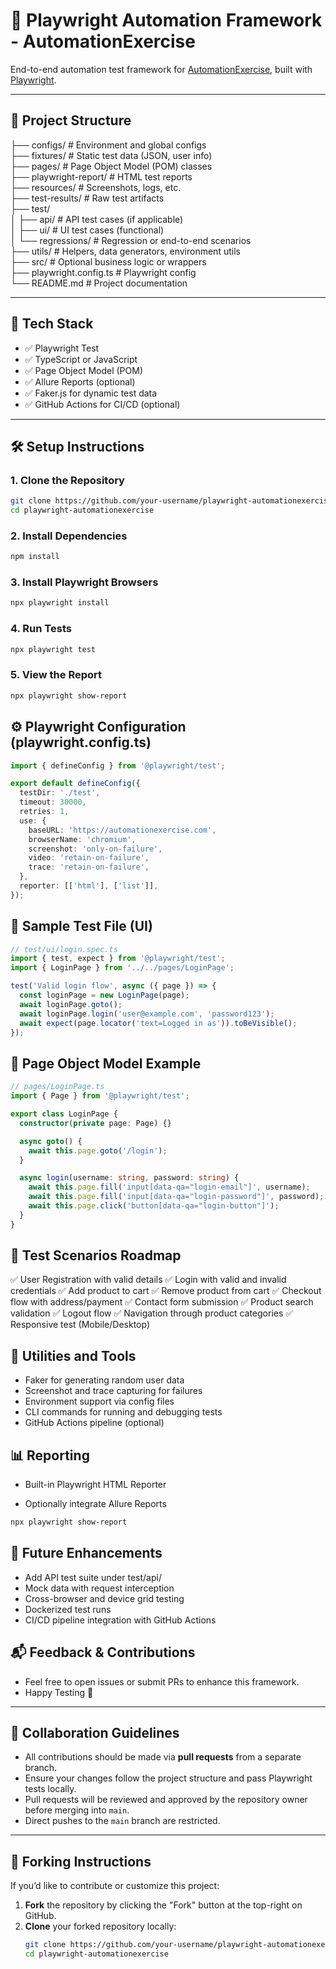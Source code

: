 # 🧪 Playwright Automation Framework - AutomationExercise

End-to-end automation test framework for [AutomationExercise](https://automationexercise.com), built with [Playwright](https://playwright.dev).

---

## 📁 Project Structure

├── configs/                   # Environment and global configs  
├── fixtures/                  # Static test data (JSON, user info)  
├── pages/                     # Page Object Model (POM) classes  
├── playwright-report/         # HTML test reports  
├── resources/                 # Screenshots, logs, etc.  
├── test-results/              # Raw test artifacts  
├── test/  
│   ├── api/                   # API test cases (if applicable)  
│   ├── ui/                    # UI test cases (functional)  
│   └── regressions/           # Regression or end-to-end scenarios  
├── utils/                     # Helpers, data generators, environment utils  
├── src/                       # Optional business logic or wrappers  
├── playwright.config.ts       # Playwright config  
└── README.md                  # Project documentation

---

## 🚀 Tech Stack

- ✅ Playwright Test  
- ✅ TypeScript or JavaScript  
- ✅ Page Object Model (POM)  
- ✅ Allure Reports (optional)  
- ✅ Faker.js for dynamic test data  
- ✅ GitHub Actions for CI/CD (optional)

---

## 🛠️ Setup Instructions

### 1. Clone the Repository

```bash
git clone https://github.com/your-username/playwright-automationexercise.git
cd playwright-automationexercise
```

### 2. Install Dependencies
```bash
npm install
```

### 3. Install Playwright Browsers
```bash
npx playwright install
```

### 4. Run Tests
```bash
npx playwright test
```

### 5. View the Report
```bash
npx playwright show-report
```

## ⚙️ Playwright Configuration (playwright.config.ts)
```ts
import { defineConfig } from '@playwright/test';

export default defineConfig({
  testDir: './test',
  timeout: 30000,
  retries: 1,
  use: {
    baseURL: 'https://automationexercise.com',
    browserName: 'chromium',
    screenshot: 'only-on-failure',
    video: 'retain-on-failure',
    trace: 'retain-on-failure',
  },
  reporter: [['html'], ['list']],
});
```

## 📄 Sample Test File (UI)

```ts
// test/ui/login.spec.ts
import { test, expect } from '@playwright/test';
import { LoginPage } from '../../pages/LoginPage';

test('Valid login flow', async ({ page }) => {
  const loginPage = new LoginPage(page);
  await loginPage.goto();
  await loginPage.login('user@example.com', 'password123');
  await expect(page.locator('text=Logged in as')).toBeVisible();
});
```

##  📂 Page Object Model Example

```ts
// pages/LoginPage.ts
import { Page } from '@playwright/test';

export class LoginPage {
  constructor(private page: Page) {}

  async goto() {
    await this.page.goto('/login');
  }

  async login(username: string, password: string) {
    await this.page.fill('input[data-qa="login-email"]', username);
    await this.page.fill('input[data-qa="login-password"]', password);
    await this.page.click('button[data-qa="login-button"]');
  }
}
```

##  🧪 Test Scenarios Roadmap
✅ User Registration with valid details
✅ Login with valid and invalid credentials
✅ Add product to cart
✅ Remove product from cart
✅ Checkout flow with address/payment
✅ Contact form submission
✅ Product search validation
✅ Logout flow
✅ Navigation through product categories
✅ Responsive test (Mobile/Desktop)

##  🧰 Utilities and Tools
- Faker for generating random user data
- Screenshot and trace capturing for failures
- Environment support via config files
- CLI commands for running and debugging tests
- GitHub Actions pipeline (optional)

##  📊 Reporting
- Built-in Playwright HTML Reporter

- Optionally integrate Allure Reports

```bash
npx playwright show-report
```

## 🔧 Future Enhancements
- Add API test suite under test/api/
- Mock data with request interception
- Cross-browser and device grid testing
- Dockerized test runs
- CI/CD pipeline integration with GitHub Actions

##  📬 Feedback & Contributions
- Feel free to open issues or submit PRs to enhance this framework.
- Happy Testing 🚀

---

## 🤝 Collaboration Guidelines

- All contributions should be made via **pull requests** from a separate branch.
- Ensure your changes follow the project structure and pass Playwright tests locally.
- Pull requests will be reviewed and approved by the repository owner before merging into `main`.
- Direct pushes to the `main` branch are restricted.

---

## 🍴 Forking Instructions

If you’d like to contribute or customize this project:

1. **Fork** the repository by clicking the "Fork" button at the top-right on GitHub.
2. **Clone** your forked repository locally:
   ```bash
   git clone https://github.com/your-username/playwright-automationexercise.git
   cd playwright-automationexercise